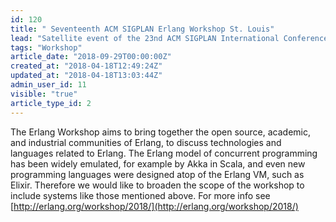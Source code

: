```yaml
---
id: 120
title: " Seventeenth ACM SIGPLAN Erlang Workshop St. Louis"
lead: "Satellite event of the 23nd ACM SIGPLAN International Conference on Functional Programming (ICFP 2018), September 23 - 29, 2018 "
tags: "Workshop"
article_date: "2018-09-29T00:00:00Z"
created_at: "2018-04-18T12:49:24Z"
updated_at: "2018-04-18T13:03:44Z"
admin_user_id: 11
visible: "true"
article_type_id: 2
---
```


The Erlang Workshop aims to bring together the open source, academic, and industrial communities of Erlang, to discuss technologies and languages related to Erlang. The Erlang model of concurrent programming has been widely emulated, for example by Akka in Scala, and even new programming languages were designed atop of the Erlang VM, such as Elixir. Therefore we would like to broaden the scope of the workshop to include systems like those mentioned above. For more info see [http://erlang.org/workshop/2018/](http://erlang.org/workshop/2018/)
